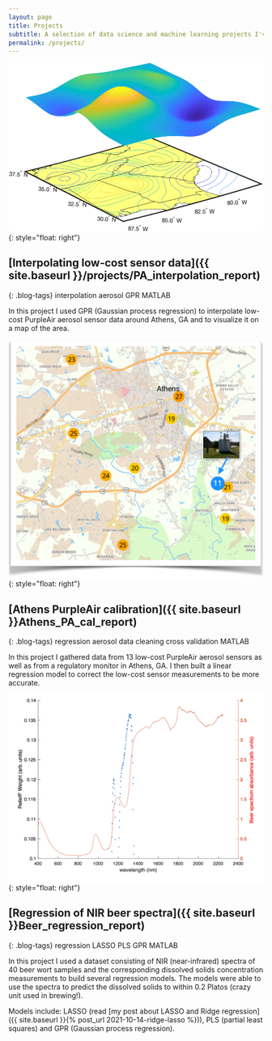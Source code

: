 ```yaml
---
layout: page
title: Projects
subtitle: A selection of data science and machine learning projects I've completed for my research lab and my course
permalink: /projects/
---
```

![map](\assets\img\PA_SE_surface_map.png#itsy){: style="float: right"}
## [Interpolating low-cost sensor data]({{ site.baseurl }}/projects/PA_interpolation_report)

{: .blog-tags}
<a> interpolation </a> <a> aerosol </a> <a> GPR </a> <a> MATLAB </a>

In this project I used GPR (Gaussian process regression) to interpolate low-cost PurpleAir aerosol sensor data around Athens, GA and to visualize it on a map of the area.



![map](\assets\img\PA_map.png#itsy){: style="float: right"}
## [Athens PurpleAir calibration]({{ site.baseurl }}Athens_PA_cal_report)

{: .blog-tags}
<a> regression </a> <a> aerosol </a> <a> data cleaning </a> <a> cross validation </a> <a> MATLAB </a>

In this project I gathered data from 13 low-cost PurpleAir aerosol sensors as well as from a regulatory monitor in Athens, GA. I then built a linear regression model to correct the low-cost sensor measurements to be more accurate.



![map](\assets\img\beer_PLS_variables.png#itsy){: style="float: right"}
## [Regression of NIR beer spectra]({{ site.baseurl }}Beer_regression_report)

{: .blog-tags}
<a> regression </a> <a> LASSO </a> <a> PLS </a> <a> GPR </a> <a> MATLAB </a>

In this project I used a dataset consisting of NIR (near-infrared) spectra of 40 beer wort samples and the corresponding dissolved solids concentration measurements to build several regression models. The models were able to use the spectra to predict the dissolved solids to within 0.2 Platos (crazy unit used in brewing!).

Models include: LASSO (read [my post about LASSO and Ridge regression]({{ site.baseurl }}{% post_url 2021-10-14-ridge-lasso %})), PLS (partial least squares) and GPR (Gaussian process regression).

<!---
## [MLB batter similarity using PCA]()

**PCA** &emsp; **baseball** &emsp; **Python** &emsp; **MATLAB**

In this project I used MATLAB to call some Python functions for retrieving 2021 MLB batting statistics. Then, I built a PCA model on the statistics to identify player "profiles" that explain the most variance in the data.
--->